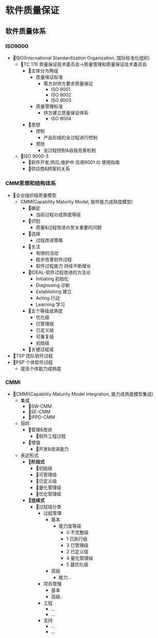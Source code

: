# 软件质量保证

## 软件质量体系

### ISO9000

* 🚗ISO(International Standardization Organization, 国际标准化组织)
    - 🚙TC 176 质量保证技术委员会->质量管理和质量保证技术委员会
      - 🚕主体分为两组
        - 质量保证标准
          - 需方对供方要求质量保证
            - ISO 9001
            - ISO 9002
            - ISO 9003
        - 质量管理标准
          - 供方建立质量保证体系
            - ISO 9004
      - 🚕思想
        - 控制
            - 产品形成的全过程进行控制
        - 预防
          - 全过程控制&自我完善机制
    - 🚙ISO 9000-3
      - 🚕软件开发,供应,维护中 应用9001 の 使用指南
      - 🚕供应商&顾客的关系

### CMM思想和结构体系

* 🚗企业组织级质量模型
  + CMM(Capability Maturity Model, 软件能力成熟度模型)
      - 🚕确定
        - 当前过程の成熟度等级
      - 🚕识别
        - 质量&过程改进の至关重要的问题
      - 🚕选择
        - 过程改进策略
      - 🚕关注
        - 有限的活动
        - 稳步改善软件过程
        - 软件过程能力 持续不断增长
      - 🚕IDEAL-软件过程改进的方法论
        - Initiating 初始化
        - Diagnosing 诊断
        - Establishing 建立
        - Acting 行动
        - Learning 学习
      - 🚕五个等级成熟度
        - 优化级
        - 已管理级
        - 已定义级
        - 可重复级
        - 初始级
      - 🚕关键过程域
* 🚗TSP 团队软件过程
* 🚗PSP 个体软件过程
  + 提高个体能力成熟度

### CMMI

* 🚗CMMI(Capability Maturity Model Integration, 能力成熟度模型集成)
  + 集成
    - 🚙SW-CMM
    - 🚙SE-CMM
    - 🚙IPPD-CMM
  + 目的
    - 🚙管理&改进
      - 🚕软件工程过程
    - 🚙增强
      - 🚕开发&改进能力
  + 表述形式
    - 🚙**阶段式**
      - 🚕初始级
      - 🚕可管理级
      - 🚕已定义级
      - 🚕量化管理级
      - 🚕优化管理级
    - 🚙**连续式**
      - 🚕过程域分类
          - 过程管理
            - 基本
              - 能力度等级
                - 0 不完整级
                - 1 已执行级
                - 3 已管理级
                - 2 已定义级
                - 4 量化管理级
                - 5 最优化级
            - 高级
              - 能力...
          - 项目管理
            - 基本
            - 高级..
          - 工程
            - ...
            - ...
          - 支持
            - ...
            - ...

